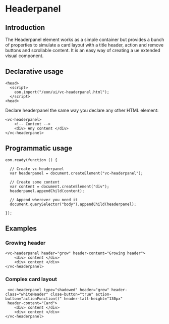 # Headerpanel

## Introduction

The Headerpanel element works as a simple container but provides a bunch of properties to simulate a card layout with a title header, action and remove buttons and scrollable content. It is an easy way of creating a ue extended visual component.

## Declarative usage 

``` [html]
<head>
  <script>
    eon.import("/eon/ui/vc-headerpanel.html");
  </script>
<head>
```

Declare headerpanel the same way you declare any other HTML element:

``` [html]
<vc-headerpanel>
    <!-- Content -->
    <div> Any content </div>
</vc-headerpanel>
```

## Programmatic usage

``` [javascript]
eon.ready(function () {

  // Create vc-headerpanel
  var headerpanel = document.createElement("vc-headerpanel");

  // Create some content
  var content = document.createElement("div");
  headerpanel.appendChild(content);  

  // Append wherever you need it
  document.querySelector("body").appendChild(headerpanel);

});
```

## Examples
### Growing header

``` [html]
<vc-headerpanel header="grow" header-content="Growing header">
    <div> content </div>
    <div> content </div>
</vc-headerpanel>
```

### Complex card layout

``` [html]
 <vc-headerpanel type="shadowed" header="grow" header-class="whiteHeader" close-button="true" action-button="actionFunction()" header-tall-height="130px"
 header-content="Card">
    <div> content </div>
    <div> content </div>
</vc-headerpanel>
```
